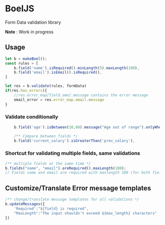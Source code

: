 # BoelJS
Form Data validation library

**Note** : Work in progress

## Usage 

```js
let b = makeBoel();
const rules = [ 
    b.field('name').isRequired().minLength(5).maxLength(100),
    b.field('email').isEmail().isRequired(),
]

let res = b.validate(rules, formData)
if(res.has_errors){
    //res.error_map[field_ame].message contains the error message
    email_error = res.error_map.email.message
}
```
### Validate conditionally

```js
    b.field('age').isBetween(10,60).message("Age out of range").onlyWhen("paying_now==1"),

    /** Compare between fields */
    b.field('current_salary').isGreaterThan('prev_salary'),
```
### Shortcut for validating multiple fields, same validations
```js
/** multiple fields at the same time */
b.fields("name", "email").areRequired().maxLength(100);
// Fields name and email are required with maxlength 100 (for both fields)
```

## Customize/Translate Error message templates

```js
/** change/translate message templates for all validations */
b.updateMessages({
    'Required':"${field} is required", 
    "MaxLength":"The input shouldn't exceed ${max_length} characters"
})

```